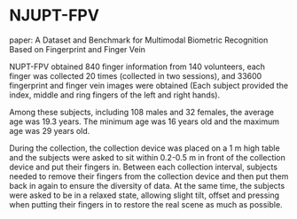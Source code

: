 # NJUPT-FPV
paper: A Dataset and Benchmark for Multimodal Biometric Recognition Based on Fingerprint and Finger Vein

NUPT-FPV obtained 840 finger information from 140 volunteers, each finger was collected 20 times (collected in two sessions), and 33600 fingerprint and finger vein images were obtained (Each subject provided the index, middle and ring fingers of the left and right hands).

Among these subjects, including 108 males and 32 females, the average age was 19.3 years. The minimum age was 16 years old and the maximum age was 29 years old.

During the collection, the collection device was placed on a 1 m high table and the subjects were asked to sit within 0.2-0.5 m in front of the collection device and put their fingers in. Between each collection interval, subjects needed to remove their fingers from the collection device and then put them back in again to ensure the diversity of data. At the same time, the subjects were asked to be in a relaxed state, allowing slight tilt, offset and pressing when putting their fingers in to restore the real scene as much as possible.
